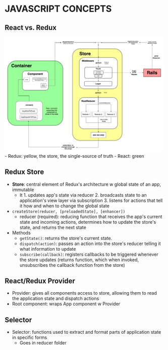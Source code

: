 # JAVASCRIPT CONCEPTS

## React vs. Redux
<img src="ReduxCyclewRails.png" width=550/>
- Redux: yellow, the store, the single-source of truth
- React: green

## Redux Store
- **Store**: central element of Redux's architecture w global state of an app, immutable
  - It 1. updates app's state via reducer 2. broadcasts state to an application's view layer via subscription 3. listens for actions that tell it how and when to change the global state
- ```createStore(reducer, [preloadedState], [enhancer])```
  - reducer (required): reducing function that receives the app's current state and incoming actions, determines how to update the store's state, and returns the next state
- Methods
  - ```getState()```: returns the store's current state.
  - ```dispatch(action)```: passes an action into the store's reducer telling it what information to update
  - ```subscribe(callback)```: registers callbacks to be triggered whenever the store updates (returns function, which when invoked, unsubscribes the callback function from the store)

## React/Redux Provider
- Provider: gives all components access to store, allowing them to read the application state and dispatch actions
- Root component: wraps App component w Provider

## Selector
- Selector: functions used to extract and format parts of application state in specific forms
  - Goes in reducer folder
